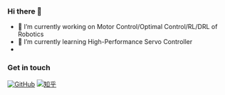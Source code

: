 ### Hi there 👋

- 🔭 I’m currently working on Motor Control/Optimal Control/RL/DRL of Robotics
- 🌱 I’m currently learning High-Performance Servo Controller  
- 
### Get in touch

[![GitHub](https://img.shields.io/badge/GitHub-grey?logo=github)](https://github.com/Xinyu-Ji)
[![知乎](https://img.shields.io/badge/知乎-white?logo=zhihu)](https://www.zhihu.com/people/jxy-68-68)

